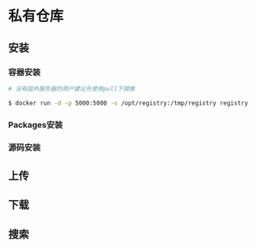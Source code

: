 # 私有仓库

## 安装
### 容器安装
```bash
# 没有国外服务器的用户建议先使用pull下镜像

$ docker run -d -p 5000:5000 -v /opt/registry:/tmp/registry registry
```
### Packages安装
### 源码安装

## 上传
## 下载
## 搜索